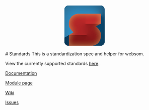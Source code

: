 <p align="center"><img src="https://raw.githubusercontent.com/AskingQuestions/Standards/image/Standards128.png" /></p>
# Standards
This is a standardization spec and helper for websom.

View the currently supported standards [here](https://github.com/AskingQuestions/Standards/wiki/Current-Standards).

[Documentation](https://askingquestions.github.io/Standards/Docs/en/html/group___user_system.html)

[Module page](http://www.echorial.com/Websom/Module/1)

[Wiki](https://github.com/AskingQuestions/Standards/wiki)

[Issues](https://github.com/AskingQuestions/Standards/issues)
